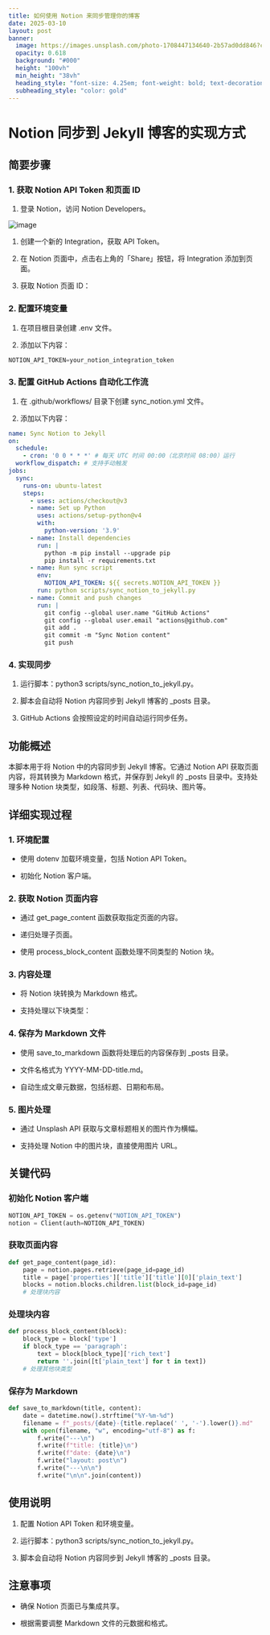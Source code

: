 ```yaml
---
title: 如何使用 Notion 来同步管理你的博客
date: 2025-03-10
layout: post
banner:
  image: https://images.unsplash.com/photo-1708447134640-2b57ad0dd846?crop=entropy&cs=tinysrgb&fit=max&fm=jpg&ixid=M3w2OTIwMzJ8MHwxfHJhbmRvbXx8fHx8fHx8fDE3NDE1NzQwNDF8&ixlib=rb-4.0.3&q=80&w=1080
  opacity: 0.618
  background: "#000"
  height: "100vh"
  min_height: "38vh"
  heading_style: "font-size: 4.25em; font-weight: bold; text-decoration: underline"
  subheading_style: "color: gold"
---
```


# Notion 同步到 Jekyll 博客的实现方式

## 简要步骤

### 1. 获取 Notion API Token 和页面 ID

1. 登录 Notion，访问 Notion Developers。

![image](https://prod-files-secure.s3.us-west-2.amazonaws.com/a7a0cc5a-89b9-4cda-8686-1fba0ca52f40/d19c1afe-dea5-4312-9333-786b0ba83054/image.png?X-Amz-Algorithm=AWS4-HMAC-SHA256&X-Amz-Content-Sha256=UNSIGNED-PAYLOAD&X-Amz-Credential=ASIAZI2LB4662XIZDRCT%2F20250310%2Fus-west-2%2Fs3%2Faws4_request&X-Amz-Date=20250310T023400Z&X-Amz-Expires=3600&X-Amz-Security-Token=IQoJb3JpZ2luX2VjEDkaCXVzLXdlc3QtMiJGMEQCIFbp%2FqyYBxUIp%2Fz0S8im%2F3bwWuSy%2BBdfF9HVAjNV4vn6AiAyQhEiDd7%2BnAx4vtc41Kl3ObBWzqerBGtpWcLmolcqeSqIBAiC%2F%2F%2F%2F%2F%2F%2F%2F%2F%2F8BEAAaDDYzNzQyMzE4MzgwNSIM3%2Fifjwzh3y0swj7qKtwDhAhLFjo18m2yvcQVUSi2wc6o5Znm9ye8Y0Vb4E%2Fz7KknspCy8jx2kHV6EaaaQfEqmC4heQbSeEuyvz1zvTXgytCeJ8PDGTkoAMUuzIivYdU%2BkQ5SOR2E%2BEvGIltnRDQX8ksoOKFlraNpzOEDoU4e5wmXSBT6jhZGLIdvIGlElsnxzdbdARbFNdy0GWmWnDAorXHLr9ixoa6gPkrOFjUAr20S4N4lH39HJmhEYgzgXdbmfZP92n7O5c1gDjqQrt1h2Lr%2FAcgrnL9vRGezKLs5bvI7Q1zeOXlDmy3cvY3e5H%2BUcYQDHR5vUWnnRk00pUfd%2FQmXESd%2Bq0wniICmgIEWm8j%2Ffifc94%2BY%2Bq65fARny3GWzqY0wU%2Fsvmgavdkd0PshnAtiXtFga1kNwY8U4T6jWdoh8ZUsnd89E2nkd5KQl0Qwy96MOIIEQI8H38rMX4WYy8gq2ciJrLBnZ9mqgk5bIT64o%2F96nvekQxivGZEXLLZmV2swvK0NDfhdsZIi%2FuhDopfHZFVCaczEqedE%2FQNRQYN5WA5AV095lwhaZHqTJxTqIRZ9UP0YbGjF1He9Q%2Bj0Qig0WktwJR%2BtNhL8yk%2BRuzdHqAlnviUg2wu7QRSFdSf%2F5jOaEOM82hNOQsww2%2Fq4vgY6pgE3vJelTFeJta7LxN26bSBGw8beCCH5hPhz4eobWdyaOF1OL7sePvr8yyBktyORGc3p%2FInxrAwpi%2B%2By6qRjceddMW0IbgFfFgN2ZqacBag0Y0r1Z33VEr36i5VcGRcr04t6ZfzSqK68uO60icrWbiHzx1xWyau7zgtDe%2FPf04ANSR2Fg3DETFEdy1ENYGrQHTfz4TlzZLGLW%2F86eQYFWJKJwTug1%2FuJ&X-Amz-Signature=e47c529227d8167b57622ac875ad09834955a45c4d5e84f16c79636a130c39f8&X-Amz-SignedHeaders=host&x-id=GetObject)

1. 创建一个新的 Integration，获取 API Token。

1. 在 Notion 页面中，点击右上角的「Share」按钮，将 Integration 添加到页面。

1. 获取 Notion 页面 ID：


### 2. 配置环境变量

1. 在项目根目录创建 .env 文件。

1. 添加以下内容：

```javascript
NOTION_API_TOKEN=your_notion_integration_token
```

### 3. 配置 GitHub Actions 自动化工作流

1. 在 .github/workflows/ 目录下创建 sync_notion.yml 文件。

1. 添加以下内容：

```yaml
name: Sync Notion to Jekyll
on:
  schedule:
    - cron: '0 0 * * *' # 每天 UTC 时间 00:00（北京时间 08:00）运行
  workflow_dispatch: # 支持手动触发
jobs:
  sync:
    runs-on: ubuntu-latest
    steps:
      - uses: actions/checkout@v3
      - name: Set up Python
        uses: actions/setup-python@v4
        with:
          python-version: '3.9'
      - name: Install dependencies
        run: |
          python -m pip install --upgrade pip
          pip install -r requirements.txt
      - name: Run sync script
        env:
          NOTION_API_TOKEN: ${{ secrets.NOTION_API_TOKEN }}
        run: python scripts/sync_notion_to_jekyll.py
      - name: Commit and push changes
        run: |
          git config --global user.name "GitHub Actions"
          git config --global user.email "actions@github.com"
          git add .
          git commit -m "Sync Notion content"
          git push
```

### 4. 实现同步

1. 运行脚本：python3 scripts/sync_notion_to_jekyll.py。

1. 脚本会自动将 Notion 内容同步到 Jekyll 博客的 _posts 目录。

1. GitHub Actions 会按照设定的时间自动运行同步任务。

## 功能概述

本脚本用于将 Notion 中的内容同步到 Jekyll 博客。它通过 Notion API 获取页面内容，将其转换为 Markdown 格式，并保存到 Jekyll 的 _posts 目录中。支持处理多种 Notion 块类型，如段落、标题、列表、代码块、图片等。

## 详细实现过程

### 1. 环境配置

- 使用 dotenv 加载环境变量，包括 Notion API Token。

- 初始化 Notion 客户端。

### 2. 获取 Notion 页面内容

- 通过 get_page_content 函数获取指定页面的内容。

- 递归处理子页面。

- 使用 process_block_content 函数处理不同类型的 Notion 块。

### 3. 内容处理

- 将 Notion 块转换为 Markdown 格式。

- 支持处理以下块类型：


### 4. 保存为 Markdown 文件

- 使用 save_to_markdown 函数将处理后的内容保存到 _posts 目录。

- 文件名格式为 YYYY-MM-DD-title.md。

- 自动生成文章元数据，包括标题、日期和布局。

### 5. 图片处理

- 通过 Unsplash API 获取与文章标题相关的图片作为横幅。

- 支持处理 Notion 中的图片块，直接使用图片 URL。

## 关键代码

### 初始化 Notion 客户端

```python
NOTION_API_TOKEN = os.getenv("NOTION_API_TOKEN")
notion = Client(auth=NOTION_API_TOKEN)
```

### 获取页面内容

```python
def get_page_content(page_id):
    page = notion.pages.retrieve(page_id=page_id)
    title = page['properties']['title']['title'][0]['plain_text']
    blocks = notion.blocks.children.list(block_id=page_id)
    # 处理块内容
```

### 处理块内容

```python
def process_block_content(block):
    block_type = block['type']
    if block_type == 'paragraph':
        text = block[block_type]['rich_text']
        return ''.join([t['plain_text'] for t in text])
    # 处理其他块类型
```

### 保存为 Markdown

```python
def save_to_markdown(title, content):
    date = datetime.now().strftime("%Y-%m-%d")
    filename = f"_posts/{date}-{title.replace(' ', '-').lower()}.md"
    with open(filename, "w", encoding="utf-8") as f:
        f.write("---\n")
        f.write(f"title: {title}\n")
        f.write(f"date: {date}\n")
        f.write("layout: post\n")
        f.write("---\n\n")
        f.write("\n\n".join(content))
```

## 使用说明

1. 配置 Notion API Token 和环境变量。

1. 运行脚本：python3 scripts/sync_notion_to_jekyll.py。

1. 脚本会自动将 Notion 内容同步到 Jekyll 博客的 _posts 目录。

## 注意事项

- 确保 Notion 页面已与集成共享。

- 根据需要调整 Markdown 文件的元数据和格式。